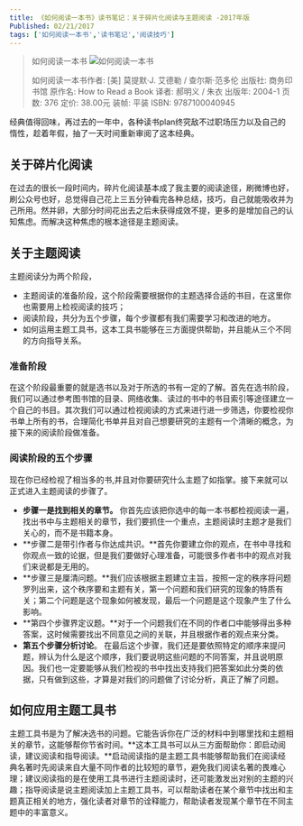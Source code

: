 ```yaml
---
title: 《如何阅读一本书》读书笔记：关于碎片化阅读与主题阅读 -2017年版
Published: 02/21/2017
tags: ['如何阅读一本书','读书笔记','阅读技巧'] 
---
```


>如何阅读一本书
>![如何阅读一本书](http://blog.robinjiang.com/posts/asset/2016-03-15-How-to-Read-a-Book/s1670978.jpg)
> 
>
>如何阅读一本书作者: [美] 莫提默·J. 艾德勒 / 查尔斯·范多伦
>出版社: 商务印书馆
>原作名: How to Read a Book
>译者: 郝明义 / 朱衣
>出版年: 2004-1
>页数: 376
>定价: 38.00元
>装帧: 平装
>ISBN: 9787100040945



经典值得回味，再过去的一年中，各种读书plan终究敌不过职场压力以及自己的惰性，趁着年假，抽了一天时间重新审阅了这本经典。

## 关于碎片化阅读

在过去的很长一段时间内，碎片化阅读基本成了我主要的阅读途径，刷微博也好，刷公众号也好，总觉得自己花上三五分钟看完各种总结，技巧，自己就能吸收并为己所用。然并卵，大部分时间花出去之后未获得成效不提，更多的是增加自己的认知焦虑。而解决这种焦虑的根本途径是主题阅读。

## 关于主题阅读

主题阅读分为两个阶段，

- 主题阅读的准备阶段，这个阶段需要根据你的主题选择合适的书目，在这里你也需要用上检视阅读的技巧；
- 阅读阶段，共分为五个步骤，每个步骤都有我们需要学习和改进的地方。
- 如何运用主题工具书，这本工具书能够在三方面提供帮助，并且能从三个不同的方向指导关系。



### 准备阶段

在这个阶段最重要的就是选书以及对于所选的书有一定的了解。首先在选书阶段，我们可以通过参考图书馆的目录、网络收集、读过的书中的书目索引等途径建立一个自己的书目。其次我们可以通过检视阅读的方式来进行进一步筛选，你要检视你书单上所有的书，合理简化书单并且对自己想要研究的主题有一个清晰的概念，为接下来的阅读阶段做准备。



### 阅读阶段的五个步骤 

现在你已经检视了相当多的书,并且对你要研究什么主题了如指掌。接下来就可以正式进入主题阅读的步骤了。

- **步骤一是找到相关的章节。** 你首先应该把你选中的每一本书都检视阅读一遍，找出书中与主题相关的章节，我们要抓住一个重点，主题阅读时主题才是我们关心的，而不是书籍本身。
- **步骤二是带引作者与你达成共识。**首先你要建立你的观点，在书中寻找和你观点一致的论据，但是我们要做好心理准备，可能很多作者书中的观点对我们来说都是无用的。
- **步骤三是厘清问题。**我们应该根据主题建立主旨，按照一定的秩序将问题罗列出来，这个秩序要和主题有关，第一个问题和我们研究的现象的特质有关；第二个问题是这个现象如何被发现，最后一个问题是这个现象产生了什么影响。
- **第四个步骤界定议题。**对于一个问题我们在不同的作者口中能够得出多种答案，这时候需要找出不同意见之间的关联，并且根据作者的观点来分类。
- **第五个步骤分析讨论**。 在最后这个步骤，我们还是要依照特定的顺序来提问题，辨认为什么是这个顺序，我们要说明这些问题的不同答案，并且说明原因。我们也一定要能够从我们检视的书中找出支持我们把答案如此分类的依据，只有做到这些，才算是对我们的问题做了讨论分析，真正了解了问题。

## 如何应用主题工具书

主题工具书是为了解决选书的问题。它能告诉你在广泛的材料中到哪里找和主题相关的章节，这能够帮你节省时间。**这本工具书可以从三方面帮助你：即启动阅读，建议阅读和指导阅读。**启动阅读指的是主题工具书能够帮助我们在阅读经典名著时先阅读来自大量不同作者的比较短的章节，避免我们阅读名著的畏难心理；建议阅读指的是在使用工具书进行主题阅读时，还可能激发出对别的主题的兴趣；指导阅读是说主题阅读加上主题工具书，可以帮助读者在某个章节中找出和主题真正相关的地方，强化读者对章节的诠释能力，帮助读者发现某个章节在不同主题中的丰富意义。